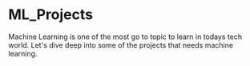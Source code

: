 # ML_Projects
Machine Learning is one of the most go to topic to learn in todays tech world.
Let's dive deep into some of the projects that needs machine learning.
